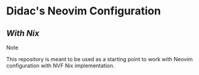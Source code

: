 # Didac's Neovim Configuration
_With Nix_
---

> [!NOTE]
> This repository is meant to be used as a starting point
> to work with Neovim configuration with NVF Nix implementation.

